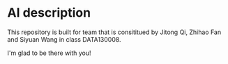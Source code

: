 # AI description

This repository is built for team that is consititued by Jitong Qi, Zhihao Fan and Siyuan Wang in class DATA130008.

I'm glad to be there with you!



